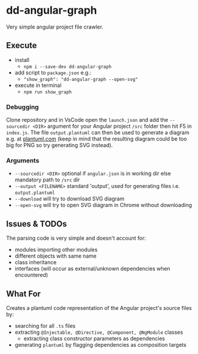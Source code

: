 # dd-angular-graph

Very simple angular project file crawler.

## Execute

- install
  - `npm i --save-dev dd-angular-graph`
- add script to `package.json` e.g.:
  - `"show_graph": "dd-angular-graph --open-svg"`
- execute in terminal
  - `npm run show_graph`

### Debugging

Clone repository and in VsCode open the `launch.json` and add the `--sourcedir <DIR>` argument for your Angular project `/src` folder then hit F5 in `index.js`. The file `output.plantuml` can then be used to generate a diagram e.g. at [plantuml.com](http://www.plantuml.com/plantuml/uml) (keep in mind that the resulting diagram could be too big for PNG so try generating SVG instead).

### Arguments
- `--sourcedir <DIR>` optional if `angular.json` is in working dir else mandatory path to `/src` dir
- `--output <FILENAME>` standard 'output', used for generating files i.e. `output.plantuml`
- `--download` will try to download SVG diagram
- `--open-svg` will try to open SVG diagram in Chrome without downloading

## Issues & TODOs

The parsing code is very simple and doesn't account for:
- modules importing other modules
- different objects with same name
- class inheritance
- interfaces (will occur as external/unknown dependencies when encountered)

## What For

Creates a plantuml code representation of the Angular project's source files by:
- searching for all `.ts` files
- extracting `@Injectable, @Directive, @Component, @NgModule` classes
  - extracting class constructor parameters as dependencies
- generating `plantuml` by flagging dependencies as composition targets